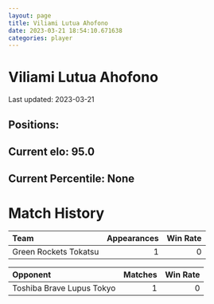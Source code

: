 ```yaml
---  
layout: page  
title: Viliami Lutua Ahofono  
date: 2023-03-21 18:54:10.671638  
categories: player  
---
```

# Viliami Lutua Ahofono


Last updated: 2023-03-21
## Positions: 

## Current elo: 95.0

## Current Percentile: None

# Match History


| Team                  |   Appearances |   Win Rate |
|:----------------------|--------------:|-----------:|
| Green Rockets Tokatsu |             1 |          0 |

| Opponent                  |   Matches |   Win Rate |
|:--------------------------|----------:|-----------:|
| Toshiba Brave Lupus Tokyo |         1 |          0 |